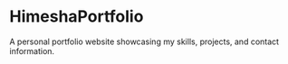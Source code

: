 # HimeshaPortfolio
A personal portfolio website showcasing my skills, projects, and contact information.
